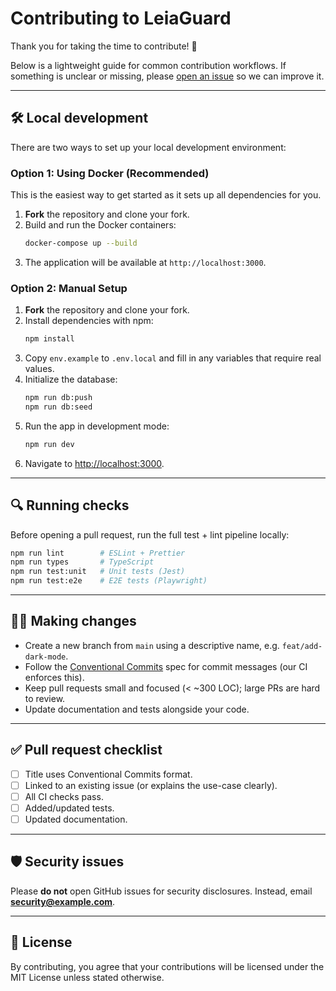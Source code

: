 # Contributing to LeiaGuard

Thank you for taking the time to contribute! 🫶

Below is a lightweight guide for common contribution workflows. If something is unclear or missing, please [open an issue](https://github.com/YOUR_ORG/LeiaGuard/issues/new/choose) so we can improve it.

---

## 🛠 Local development

There are two ways to set up your local development environment:

### Option 1: Using Docker (Recommended)

This is the easiest way to get started as it sets up all dependencies for you.

1.  **Fork** the repository and clone your fork.
2.  Build and run the Docker containers:
    ```bash
    docker-compose up --build
    ```
3.  The application will be available at `http://localhost:3000`.

### Option 2: Manual Setup

1.  **Fork** the repository and clone your fork.
2.  Install dependencies with npm:
    ```bash
    npm install
    ```
3.  Copy `env.example` to `.env.local` and fill in any variables that require real values.
4.  Initialize the database:
    ```bash
    npm run db:push
    npm run db:seed
    ```
5.  Run the app in development mode:
    ```bash
    npm run dev
    ```
6.  Navigate to <http://localhost:3000>.

---

## 🔍 Running checks

Before opening a pull request, run the full test + lint pipeline locally:

```bash
npm run lint        # ESLint + Prettier
npm run types       # TypeScript
npm run test:unit   # Unit tests (Jest)
npm run test:e2e    # E2E tests (Playwright)
```

---

## 🧑‍💻 Making changes

* Create a new branch from `main` using a descriptive name, e.g. `feat/add-dark-mode`.
* Follow the [Conventional Commits](https://www.conventionalcommits.org) spec for commit messages (our CI enforces this).
* Keep pull requests small and focused (< ~300 LOC); large PRs are hard to review.
* Update documentation and tests alongside your code.

---

## ✅ Pull request checklist

- [ ] Title uses Conventional Commits format.
- [ ] Linked to an existing issue (or explains the use-case clearly).
- [ ] All CI checks pass.
- [ ] Added/updated tests.
- [ ] Updated documentation.

---

## 🛡 Security issues

Please **do not** open GitHub issues for security disclosures. Instead, email **security@example.com**.

---

## 📜 License

By contributing, you agree that your contributions will be licensed under the MIT License unless stated otherwise. 